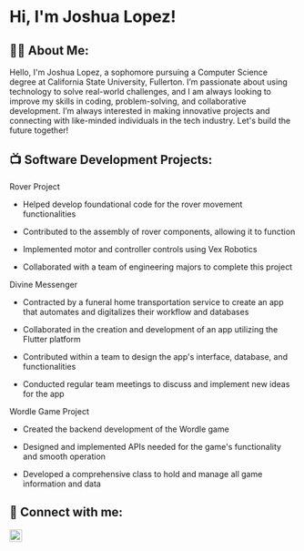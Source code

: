 <h1>Hi, I'm Joshua Lopez!

<h2>👨‍💻 About Me: </h2>
Hello, I'm Joshua Lopez, a sophomore pursuing a Computer Science degree at California State University, Fullerton. I’m passionate about using technology to solve real-world challenges, and I am always looking to improve my skills in coding, problem-solving, and collaborative development. I’m always interested in making innovative projects and connecting with like-minded individuals in the tech industry. Let's build the future together!


<h2>📺 Software Development Projects:  </h2>
Rover Project

- Helped develop foundational code for the rover movement functionalities
  
- Contributed to the assembly of rover components, allowing it to function
  
- Implemented motor and controller controls using Vex Robotics
  
- Collaborated with a team of engineering majors to complete this project

Divine Messenger

- Contracted by a funeral home transportation service to create an app that automates and digitalizes their workflow and databases
  
- Collaborated in the creation and development of an app utilizing the Flutter platform  

- Contributed within a team to design the app's interface, database, and functionalities

- Conducted regular team meetings to discuss and implement new ideas for the app

Wordle Game Project

- Created the backend development of the Wordle game
  
- Designed and implemented APIs needed for the game's functionality and smooth operation

- Developed a comprehensive class to hold and manage all game information and data

<h2> 🤳 Connect with me:</h2>

[<img align="left" alt="https://www.linkedin.com/in/joshua-lopez-811758252/" width="22px" src="https://cdn.jsdelivr.net/npm/simple-icons@v3/icons/linkedin.svg" />][linkedin]



[linkedin]: https://www.linkedin.com/in/joshua-lopez-811758252/
